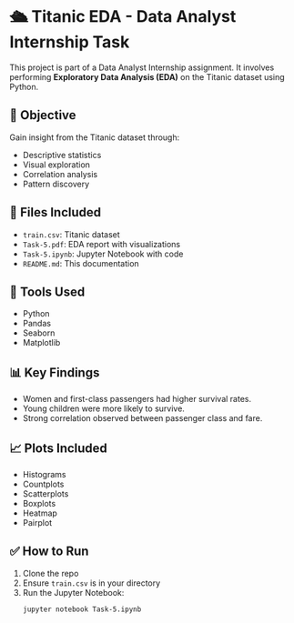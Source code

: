 # 🛳️ Titanic EDA - Data Analyst Internship Task

This project is part of a Data Analyst Internship assignment. It involves performing **Exploratory Data Analysis (EDA)** on the Titanic dataset using Python.

## 📌 Objective

Gain insight from the Titanic dataset through:
- Descriptive statistics
- Visual exploration
- Correlation analysis
- Pattern discovery

## 📂 Files Included
- `train.csv`: Titanic dataset
- `Task-5.pdf`: EDA report with visualizations
- `Task-5.ipynb`: Jupyter Notebook with code
- `README.md`: This documentation

## 🧪 Tools Used
- Python
- Pandas
- Seaborn
- Matplotlib

## 📊 Key Findings
- Women and first-class passengers had higher survival rates.
- Young children were more likely to survive.
- Strong correlation observed between passenger class and fare.

## 📈 Plots Included
- Histograms
- Countplots
- Scatterplots
- Boxplots
- Heatmap
- Pairplot

## ✅ How to Run
1. Clone the repo
2. Ensure `train.csv` is in your directory
3. Run the Jupyter Notebook:  
   ```bash
   jupyter notebook Task-5.ipynb
